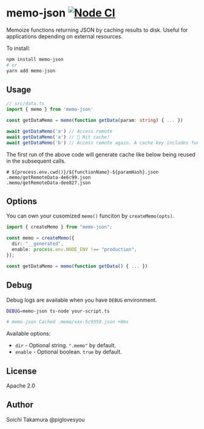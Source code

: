 # memo-json [![Node CI](https://github.com/piglovesyou/memo-json/actions/workflows/nodejs.yml/badge.svg)](https://github.com/piglovesyou/memo-json/actions/workflows/nodejs.yml)

Memoize functions returning JSON by caching results to disk. Useful for applications depending on external resources.

To install:

```bash
npm install memo-json
# or
yarn add memo-json
```

## Usage

```typescript
// src/data.ts
import { memo } from 'memo-json'

const getDataMemo = memo(function getData(param: string) { ... })

await getDataMemo('a') // Access remote
await getDataMemo('a') // 🥶 Hit cache!
await getDataMemo('b') // Access remote again. A cache key includes function arguments.
```

The first run of the above code will generate cache like below being reused in the subsequent calls.

```
# ${process.env.cwd()}/${functionName}-${paramHash}.json
.memo/getRemoteData-4e6c99.json
.memo/getRemoteData-dee827.json
```

## Options

You can own your cusomized `memo()` funciton by `createMemo(opts)`.

```typescript
import { createMemo } from "memo-json";

const memo = createMemo({
  dir: "__generated",
  enable: process.env.NODE_ENV !== "production",
});

const getDataMemo = memo(function getData() { ... })
```

## Debug

Debug logs are available when you have `DEBUG` environment.

```bash
DEBUG=memo-json ts-node your-script.ts

# memo-json Cached .memo/xxx-5c9359.json +0ms
```

Available options:

- `dir` - Optional string. `".memo"` by default.
- `enable` - Optional boolean. `true` by default.

## License

Apache 2.0

## Author

Soichi Takamura @piglovesyou
